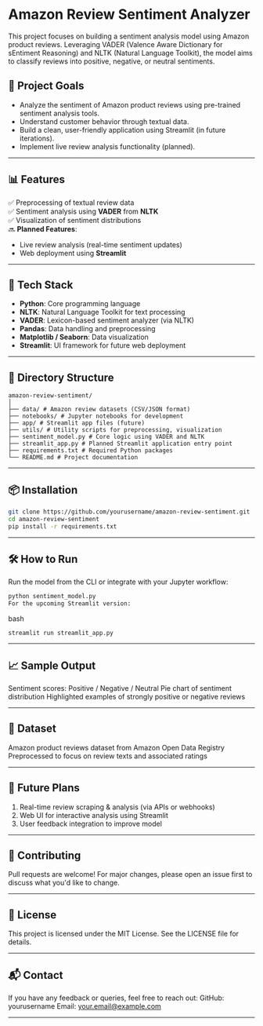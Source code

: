 # Amazon Review Sentiment Analyzer

This project focuses on building a sentiment analysis model using Amazon product reviews. Leveraging VADER (Valence Aware Dictionary for sEntiment Reasoning) and NLTK (Natural Language Toolkit), the model aims to classify reviews into positive, negative, or neutral sentiments.

## 🚀 Project Goals

- Analyze the sentiment of Amazon product reviews using pre-trained sentiment analysis tools.
- Understand customer behavior through textual data.
- Build a clean, user-friendly application using Streamlit (in future iterations).
- Implement live review analysis functionality (planned).

---

## 📊 Features

✅ Preprocessing of textual review data  
✅ Sentiment analysis using **VADER** from **NLTK**  
✅ Visualization of sentiment distributions  
🔜 **Planned Features**:
- Live review analysis (real-time sentiment updates)
- Web deployment using **Streamlit**

---

## 🧠 Tech Stack

- **Python**: Core programming language
- **NLTK**: Natural Language Toolkit for text processing
- **VADER**: Lexicon-based sentiment analyzer (via NLTK)
- **Pandas**: Data handling and preprocessing
- **Matplotlib / Seaborn**: Data visualization
- **Streamlit**: UI framework for future web deployment

---

## 📁 Directory Structure

```
amazon-review-sentiment/
│
├── data/ # Amazon review datasets (CSV/JSON format)
├── notebooks/ # Jupyter notebooks for development
├── app/ # Streamlit app files (future)
├── utils/ # Utility scripts for preprocessing, visualization
├── sentiment_model.py # Core logic using VADER and NLTK
├── streamlit_app.py # Planned Streamlit application entry point
├── requirements.txt # Required Python packages
└── README.md # Project documentation
```


---

## 📦 Installation

```bash
git clone https://github.com/yourusername/amazon-review-sentiment.git
cd amazon-review-sentiment
pip install -r requirements.txt
```
---
## 🛠️ How to Run

Run the model from the CLI or integrate with your Jupyter workflow:

```bash
python sentiment_model.py
For the upcoming Streamlit version:
```
bash
```
streamlit run streamlit_app.py
```
---
## 📈 Sample Output

  Sentiment scores: Positive / Negative / Neutral
  Pie chart of sentiment distribution
  Highlighted examples of strongly positive or negative reviews
  
---

## 🧪 Dataset
  Amazon product reviews dataset from Amazon Open Data Registry
  Preprocessed to focus on review texts and associated ratings
  
---

## 🔮 Future Plans
  1. Real-time review scraping & analysis (via APIs or webhooks)
  2. Web UI for interactive analysis using Streamlit
  3. User feedback integration to improve model
  
---

## 🤝 Contributing
  Pull requests are welcome! For major changes, please open an issue first to discuss what you'd like to change.
  
---


## 📜 License
  This project is licensed under the MIT License. See the LICENSE file for details.
  
---

## 📬 Contact
  If you have any feedback or queries, feel free to reach out:
  GitHub: yourusername
  Email: your.email@example.com

---
